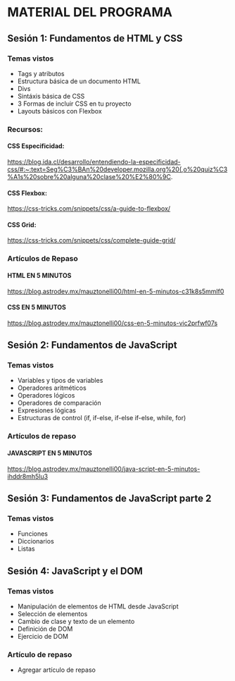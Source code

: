 # MATERIAL DEL PROGRAMA

## Sesión 1: Fundamentos de HTML y CSS

### Temas vistos

- Tags y atributos
- Estructura básica de un documento HTML
- Divs
- Sintáxis básica de CSS
- 3 Formas de incluir CSS en tu proyecto
- Layouts básicos con Flexbox

### Recursos:

#### CSS Especificidad:

https://blog.ida.cl/desarrollo/entendiendo-la-especificidad-css/#:~:text=Seg%C3%BAn%20developer.mozilla.org%20(,o%20quiz%C3%A1s%20sobre%20alguna%20clase%20%E2%80%9C.

#### CSS Flexbox:

https://css-tricks.com/snippets/css/a-guide-to-flexbox/

#### CSS Grid:

https://css-tricks.com/snippets/css/complete-guide-grid/

### Artículos de Repaso

#### HTML EN 5 MINUTOS

https://blog.astrodev.mx/mauztonelli00/html-en-5-minutos-c31k8s5mmlf0

#### CSS EN 5 MINUTOS

https://blog.astrodev.mx/mauztonelli00/css-en-5-minutos-vic2prfwf07s

## Sesión 2: Fundamentos de JavaScript

### Temas vistos

- Variables y tipos de variables
- Operadores aritméticos
- Operadores lógicos
- Operadores de comparación
- Expresiones lógicas
- Estructuras de control (if, if-else, if-else if-else, while, for)

### Artículos de repaso

#### JAVASCRIPT EN 5 MINUTOS

https://blog.astrodev.mx/mauztonelli00/java-script-en-5-minutos-ihddr8mh5lu3

## Sesión 3: Fundamentos de JavaScript parte 2

### Temas vistos

- Funciones
- Diccionarios
- Listas

## Sesión 4: JavaScript y el DOM

### Temas vistos

- Manipulación de elementos de HTML desde JavaScript
- Selección de elementos
- Cambio de clase y texto de un elemento
- Definición de DOM
- Ejercicio de DOM

### Artículo de repaso

- Agregar artículo de repaso
